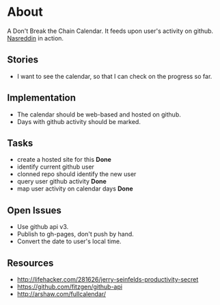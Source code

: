 # About

A Don't Break the Chain Calendar. It feeds upon user's activity on github. [Nasreddin](http://cargokult.github.com/nasreddin/) in action.

## Stories

* I want to see the calendar, so that I can check on the progress so far.

## Implementation
* The calendar should be web-based and hosted on github.
* Days with github activity should be marked.

## Tasks
* create a hosted site for this **Done**
* identify current github user
* clonned repo should identify the new user
* query user github activity **Done**
* map user activity on calendar days **Done**

## Open Issues
* Use github api v3.
* Publish to gh-pages, don't push by hand.
* Convert the date to user's local time.

## Resources
* http://lifehacker.com/281626/jerry-seinfelds-productivity-secret
* https://github.com/fitzgen/github-api
* http://arshaw.com/fullcalendar/

